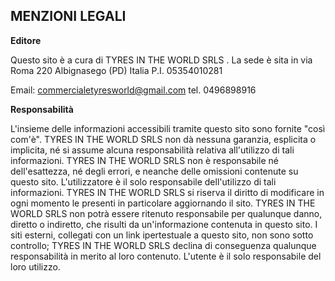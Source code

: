 ## MENZIONI LEGALI

**Editore**

Questo sito è a cura di TYRES IN THE WORLD SRLS .
La sede è sita in via Roma 220 Albignasego (PD) Italia
P.I. 05354010281

Email: <commercialetyresworld@gmail.com> tel. 0496898916

**Responsabilità**

L'insieme delle informazioni accessibili tramite questo sito sono fornite "così com'è". TYRES IN THE WORLD SRLS non dà nessuna garanzia, esplicita o implicita, né si assume alcuna responsabilità relativa all'utilizzo di tali informazioni. TYRES IN THE WORLD SRLS non è responsabile né dell'esattezza, né degli errori, e neanche delle omissioni contenute su questo sito. L'utilizzatore è il solo responsabile dell'utilizzo di tali informazioni. TYRES IN THE WORLD SRLS si riserva il diritto di modificare in ogni momento le presenti in particolare aggiornando il sito. TYRES IN THE WORLD SRLS non potrà essere ritenuto responsabile per qualunque danno, diretto o indiretto, che risulti da un'informazione contenuta in questo sito. I siti esterni, collegati con un link ipertestuale a questo sito, non sono sotto controllo; TYRES IN THE WORLD SRLS declina di conseguenza qualunque responsabilità in merito al loro contenuto. L'utente è il solo responsabile del loro utilizzo.